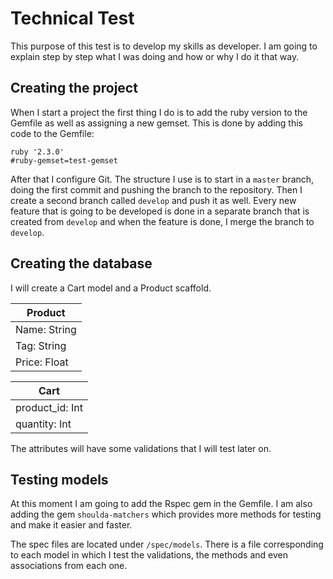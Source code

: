 # Technical Test

This purpose of this test is to develop my skills as developer.
I am going to explain step by step what I was doing and how or why I do it that way.

## Creating the project

When I start a project the first thing I do is to add the ruby version to the Gemfile as well as assigning a new gemset.
This is done by adding this code to the Gemfile:

```
ruby '2.3.0'
#ruby-gemset=test-gemset
```

After that I configure Git. The structure I use is to start in a `master` branch, doing the first commit and pushing 
the branch to the repository. Then I create a second branch called `develop` and push it as well. Every new feature 
that is going to be developed is done in a separate branch that is created from `develop` and when the feature is done, I merge the branch to `develop`.

## Creating the database

I will create a Cart model and a Product scaffold.

| Product      |
|--------------|
| Name: String |
| Tag: String  |
| Price: Float |

| Cart            |
|-----------------|
| product_id: Int |
| quantity: Int   |

The attributes will have some validations that I will test later on.

## Testing models

At this moment I am going to add the Rspec gem in the Gemfile.
I am also adding the gem `shoulda-matchers` which provides more methods for testing and make it easier and faster.

The spec files are located under `/spec/models`. There is a file corresponding to each model in which I test the 
validations, the methods and even associations from each one.
